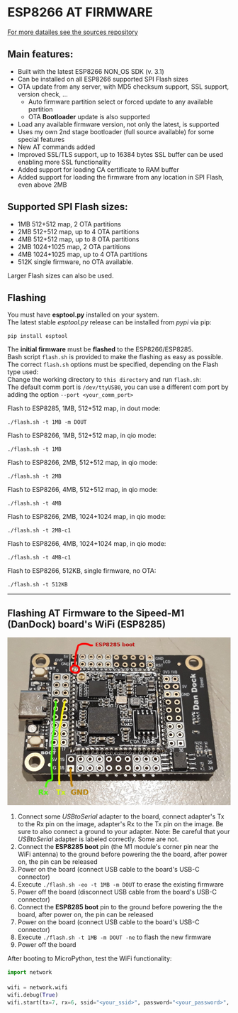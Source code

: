 # ESP8266 AT FIRMWARE


[For more datailes see the sources repository](https://github.com/loboris/ESP8266_AT_LoBo)



## Main features:

* Built with the latest ESP8266 NON_OS SDK (v. 3.1)
* Can be installed on all ESP8266 supported SPI Flash sizes
* OTA update from any server, with MD5 checksum support, SSL support, version check, ...
  * Auto firmware partition select or forced update to any available partition
  * OTA **Bootloader** update is also supported
* Load any available firmware version, not only the latest, is supported
* Uses my own 2nd stage bootloader (full source available) for some special features
* New AT commands added
* Improved SSL/TLS support, up to 16384 bytes SSL buffer can be used enabling more SSL functionality
* Added support for loading CA certificate to RAM buffer
* Added support for loading the firmware from any location in SPI Flash, even above 2MB

## Supported SPI Flash sizes:

* 1MB 512+512 map, 2 OTA partitions
* 2MB 512+512 map, up to 4 OTA partitions
* 4MB 512+512 map, up to 8 OTA partitions
* 2MB 1024+1025 map, 2 OTA partitions
* 4MB 1024+1025 map, up to 4 OTA partitions
* 512K single firmware, no OTA available.

Larger Flash sizes can also be used.


## Flashing

You must have **esptool.py** installed on your system.<br>
The latest stable _esptool.py_ release can be installed from _pypi_ via pip:

```
pip install esptool
```

The **initial firmware** must be **flashed** to the ESP8266/ESP8285.<br>
Bash script `flash.sh` is provided to make the flashing as easy as possible.<br>
The correct `flash.sh` options must be specified, depending on the Flash type used:<br>
Change the working directory to `this directory` and run `flash.sh`:<br>
The default comm port is `/dev/ttyUSB0`, you can use a different com port by adding the option `--port <your_comm_port>`<br>


Flash to ESP8285, 1MB, 512+512 map, in dout mode:
```
./flash.sh -t 1MB -m DOUT
```
Flash to ESP8266, 1MB, 512+512 map, in qio mode:
```
./flash.sh -t 1MB
```
Flash to ESP8266, 2MB, 512+512 map, in qio mode:
```
./flash.sh -t 2MB
```
Flash to ESP8266, 4MB, 512+512 map, in qio mode:
```
./flash.sh -t 4MB
```
Flash to ESP8266, 2MB, 1024+1024 map, in qio mode:
```
./flash.sh -t 2MB-c1
```
Flash to ESP8266, 4MB, 1024+1024 map, in qio mode:
```
./flash.sh -t 4MB-c1
```
Flash to ESP8266, 512KB, single firmware, no OTA:
```
./flash.sh -t 512KB
```

---

## Flashing AT Firmware to the Sipeed-M1 (DanDock) board's WiFi (ESP8285)

![Sipeed_DanDock](Sipeed_DanDock_wifi.jpg)


1. Connect some _USBtoSerial_ adapter to the board, connect adapter's Tx to the Rx pin on the image, adapter's Rx to the Tx pin on the image. Be sure to also connect a ground to your adapter.
Note: Be careful that your _USBtoSerial_ adapter is labeled correctly. Some are not.
2. Connect the **ESP8285 boot** pin (the M1 module's corner pin near the WiFi antenna) to the ground before powering the the board, after power on, the pin can be released
3. Power on the board (connect USB cable to the board's USB-C connector)
4. Execute `./flash.sh -eo -t 1MB -m DOUT` to erase the existing firmware
5. Power off the board (disconnect USB cable from the board's USB-C connector)
6. Connect the **ESP8285 boot** pin to the ground before powering the the board, after power on, the pin can be released
7. Power on the board (connect USB cable to the board's USB-C connector)
8. Execute `./flash.sh -t 1MB -m DOUT -ne` to flash the new firmware
9. Power off the board

After booting to MicroPython, test the WiFi functionality:

```python
import network

wifi = network.wifi
wifi.debug(True)
wifi.start(tx=7, rx=6, ssid="<your_ssid>", password="<your_password>", wait=True)

```

